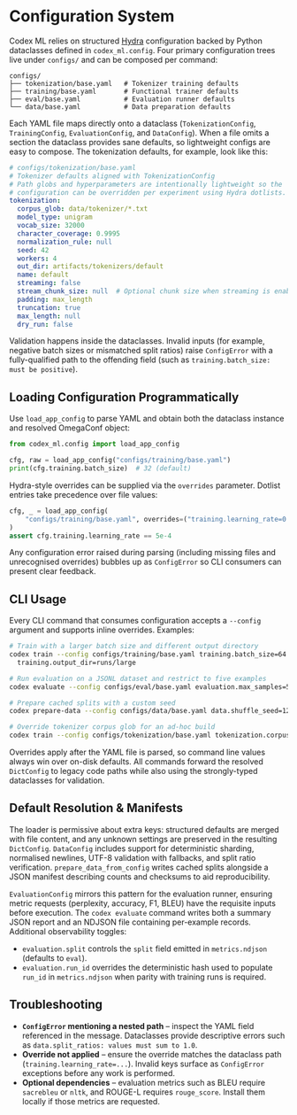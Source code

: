 # Configuration System

Codex ML relies on structured [Hydra](https://hydra.cc) configuration backed by
Python dataclasses defined in `codex_ml.config`. Four primary configuration
trees live under `configs/` and can be composed per command:

```text
configs/
├── tokenization/base.yaml   # Tokenizer training defaults
├── training/base.yaml       # Functional trainer defaults
├── eval/base.yaml           # Evaluation runner defaults
└── data/base.yaml           # Data preparation defaults
```
Each YAML file maps directly onto a dataclass (`TokenizationConfig`,
`TrainingConfig`, `EvaluationConfig`, and `DataConfig`). When a file omits a
section the dataclass provides sane defaults, so lightweight configs are easy to
compose. The tokenization defaults, for example, look like this:

```yaml
# configs/tokenization/base.yaml
# Tokenizer defaults aligned with TokenizationConfig
# Path globs and hyperparameters are intentionally lightweight so the
# configuration can be overridden per experiment using Hydra dotlists.
tokenization:
  corpus_glob: data/tokenizer/*.txt
  model_type: unigram
  vocab_size: 32000
  character_coverage: 0.9995
  normalization_rule: null
  seed: 42
  workers: 4
  out_dir: artifacts/tokenizers/default
  name: default
  streaming: false
  stream_chunk_size: null  # Optional chunk size when streaming is enabled
  padding: max_length
  truncation: true
  max_length: null
  dry_run: false
```
Validation happens inside the dataclasses. Invalid inputs (for example,
negative batch sizes or mismatched split ratios) raise `ConfigError` with a
fully-qualified path to the offending field (such as
`training.batch_size: must be positive`).

## Loading Configuration Programmatically

Use `load_app_config` to parse YAML and obtain both the dataclass instance and
resolved OmegaConf object:

```python
from codex_ml.config import load_app_config

cfg, raw = load_app_config("configs/training/base.yaml")
print(cfg.training.batch_size)  # 32 (default)
```
Hydra-style overrides can be supplied via the `overrides` parameter. Dotlist
entries take precedence over file values:

```python
cfg, _ = load_app_config(
    "configs/training/base.yaml", overrides=("training.learning_rate=0.0005",)
)
assert cfg.training.learning_rate == 5e-4
```
Any configuration error raised during parsing (including missing files and
unrecognised overrides) bubbles up as `ConfigError` so CLI consumers can present
clear feedback.

## CLI Usage

Every CLI command that consumes configuration accepts a `--config` argument and
supports inline overrides. Examples:

```bash
# Train with a larger batch size and different output directory
codex train --config configs/training/base.yaml training.batch_size=64 \
  training.output_dir=runs/large

# Run evaluation on a JSONL dataset and restrict to five examples
codex evaluate --config configs/eval/base.yaml evaluation.max_samples=5

# Prepare cached splits with a custom seed
codex prepare-data --config configs/data/base.yaml data.shuffle_seed=123

# Override tokenizer corpus glob for an ad-hoc build
codex train --config configs/tokenization/base.yaml tokenization.corpus_glob=data/*.txt
```
Overrides apply after the YAML file is parsed, so command line values always win
over on-disk defaults. All commands forward the resolved `DictConfig` to legacy
code paths while also using the strongly-typed dataclasses for validation.

## Default Resolution & Manifests

The loader is permissive about extra keys: structured defaults are merged with
file content, and any unknown settings are preserved in the resulting
`DictConfig`. `DataConfig` includes support for deterministic sharding,
normalised newlines, UTF-8 validation with fallbacks, and split ratio
verification. `prepare_data_from_config` writes cached splits alongside a JSON
manifest describing counts and checksums to aid reproducibility.

`EvaluationConfig` mirrors this pattern for the evaluation runner, ensuring
metric requests (perplexity, accuracy, F1, BLEU) have the requisite inputs before
execution. The `codex evaluate` command writes both a summary JSON report and an
NDJSON file containing per-example records. Additional observability toggles:

- `evaluation.split` controls the `split` field emitted in `metrics.ndjson`
  (defaults to `eval`).
- `evaluation.run_id` overrides the deterministic hash used to populate
  `run_id` in `metrics.ndjson` when parity with training runs is required.

## Troubleshooting

- **`ConfigError` mentioning a nested path** – inspect the YAML field referenced
  in the message. Dataclasses provide descriptive errors such as
  `data.split_ratios: values must sum to 1.0`.
- **Override not applied** – ensure the override matches the dataclass path
  (`training.learning_rate=...`). Invalid keys surface as `ConfigError`
  exceptions before any work is performed.
- **Optional dependencies** – evaluation metrics such as BLEU require
  `sacrebleu` or `nltk`, and ROUGE-L requires `rouge_score`. Install them locally
  if those metrics are requested.
